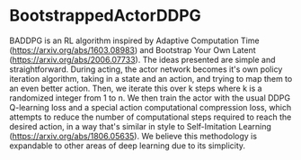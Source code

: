 # BootstrappedActorDDPG
BADDPG is an RL algorithm inspired by Adaptive Computation Time (https://arxiv.org/abs/1603.08983) and Bootstrap Your Own Latent (https://arxiv.org/abs/2006.07733). The ideas presented are simple and straightforward. During acting, the actor network becomes it's own policy iteration algorithm, taking in a state and an action, and trying to map them to an even better action. Then, we iterate this over k steps where k is a randomized integer from 1 to n. We then train the actor with the usual DDPG Q-learning loss and a special action computational compression loss, which attempts to reduce the number of computational steps required to reach the desired action, in a way that's similar in style to Self-Imitation Learning (https://arxiv.org/abs/1806.05635). We believe this methodology is expandable to other areas of deep learning due to its simplicity.
